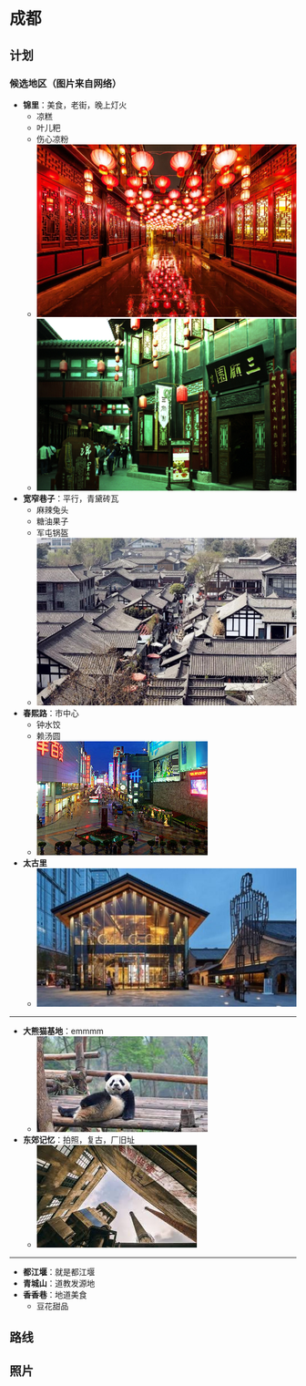 # 成都

## 计划

### 候选地区（图片来自网络）

- **锦里**：美食，老街，晚上灯火
  - 凉糕
  - 叶儿粑
  - 伤心凉粉
  - ![](./img/jinli.jpeg)
  - ![](./img/jinli2.jpg)
- **宽窄巷子**：平行，青黛砖瓦
  - 麻辣兔头
  - 糖油果子
  - 军屯锅盔
  - ![](./img/kuanzhai.jpg)
- **春熙路**：市中心
  - 钟水饺
  - 赖汤圆
  - ![](./img/chunxi.jpg)
- **太古里**
  - ![](./img/taiguli.jpg)
-----------------------------
- **大熊猫基地**：emmmm
  - ![](./img/panda.jpg)
- **东郊记忆**：拍照，复古，厂旧址
  - ![](./img/dongjiao.jpg)
-----------------------------
- **都江堰**：就是都江堰
- **青城山**：道教发源地
- **香香巷**：地道美食
  - 豆花甜品

## 路线

## 照片
